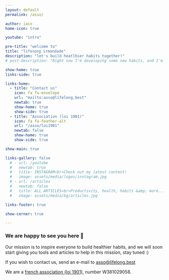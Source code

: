 ```yaml
---
layout: default
permalink: /asso/

author: iaco
home-icon: true

youtube: "intro"

pre-title: "welcome to"
title: "lifeℓong irmandade"
description: "let's build heatlhier habits together!"
# post-description: "Right now I'm developing some new habits, and I'm sharing this adventure with you on <a href='/ig' target='_blank'>Instagram</a> (and soon <a href='/yt' target='_blank'>YouTube</a>)."

show-home: true
links-side: true

links-home:
  - title: "Contact us"
    icon: fa fa-envelope
    url: "mailto:asso@lifelong.best"
    newtab: true
    show-home: true
    show-side: true
  - title: "Association (loi 1901)"
    icon: fa fa-feather-alt
    url: "/asso/loi1901"
    newtab: false
    show-home: true
    show-side: true

show-main: true

links-gallery: false
  # - url: /youtube
  #   newtab: true
  #   title: INSTAGRAM<br>Check out my latest content!
  #   image: assets/media/logos/instagram.jpg
  # - url: /articles
  #   newtab: false
  #   title: ALL ARTICLES<br>Productivity, health, habits &amp; more...
  #   image: assets/media/bg/articles.jpg

links-footer: true

show-corner: true

---
```


### We are happy to see you here 🙂

Our mission is to inspire everyone to build healthier habits, and we will soon start giving you tools and articles to help in this mission, stay tuned :)

If you wish to contact us, send an e-mail to  <a href="mailto:asso@lifelong.best">asso@lifelong.best</a>

We are a <a href="/asso/loi1901">french association (loi 1901)</a>, number W381029058.
